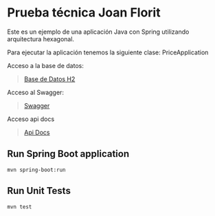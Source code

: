 # Prueba técnica Joan Florit

Este es un ejemplo de una aplicación Java con Spring utilizando arquitectura hexagonal.

Para ejecutar la aplicación tenemos la siguiente clase: PriceApplication

Acceso a la base de datos:
> [Base de Datos H2](http://localhost:8080/h2/)

Acceso al Swagger: 

> [Swagger](http://localhost:8080/swagger-ui/index.html) 

Acceso api docs

> [Api Docs](http://localhost:8080/v1/api-docs)


## Run Spring Boot application
```
mvn spring-boot:run
```
## Run Unit Tests
```
mvn test
```